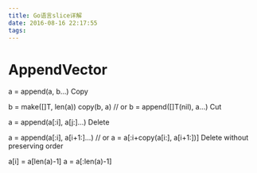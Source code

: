 ```yaml
---
title: Go语言slice详解
date: 2016-08-16 22:17:55
tags:
---
```


# AppendVector

a = append(a, b...)
Copy

b = make([]T, len(a))
copy(b, a)
// or
b = append([]T(nil), a...)
Cut

a = append(a[:i], a[j:]...)
Delete

a = append(a[:i], a[i+1:]...)
// or
a = a[:i+copy(a[i:], a[i+1:])]
Delete without preserving order

a[i] = a[len(a)-1] 
a = a[:len(a)-1]
